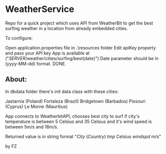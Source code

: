 # WeatherService
Repo for a quick project which uses API from WeatherBit 
to get the best surfing weather in a location from already embedded cities.

To configure:

Open application.properties file in .\resources folder
Edit apiKey property and pass your API key
App is available at ("*SERVER*/weather/cities/surfing/best{date}")
Date parameter should be in (yyyy-MM-dd) format.
DONE.

## About:
In dbdata folder there's init data class with these cities:

Jastarnia (Poland)
Fortaleza (Brazil)
Bridgetown (Barbados)
Pissouri (Cyprus)
Le Morne (Mauritius)

App connects to WeatherbitAPI, chooses best city to surf if city's temperature is between 5 Celsius and 35 Celsius
and it's wind speed is between 5m/s and 18m/s.


Returned value is in string format "*City* (*Country*) *tmp* Celsius *windspd* m/s"



by FZ
